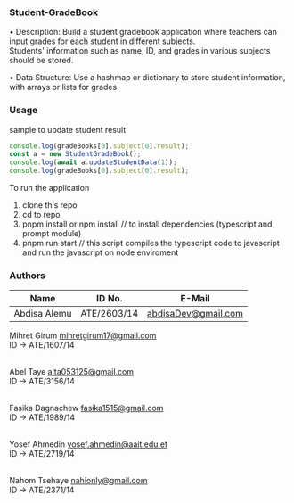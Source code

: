 ### Student-GradeBook

• Description: Build a student gradebook application where teachers can input grades for each student in different subjects. <br />
               Students' information such as name, ID, and grades in various subjects should be stored. <br />
               
• Data Structure: Use a hashmap or dictionary to store student information, with arrays or lists for grades. <br />

### Usage
sample to update student result

``` javascript
console.log(gradeBooks[0].subject[0].result);
const a = new StudentGradeBook();
console.log(await a.updateStudentData(1));
console.log(gradeBooks[0].subject[0].result);
```
To run the application

1. clone this repo
2. cd to repo
3. pnpm install or npm install // to install dependencies (typescript and prompt module)
4. pnpm run start // this script compiles the typescript code to javascript and run the javascript on node enviroment

### Authors
| Name | ID No. | E-Mail |
| ---- | ------ | ------ |
| Abdisa Alemu | ATE/2603/14 | <abdisaDev@gmail.com> |

Mihret Girum <mihretgirum17@gmail.com> <br />
ID -> ATE/1607/14 <br /> <br />

Abel Taye <alta053125@gmail.com> <br />
ID -> ATE/3156/14 <br /> <br />

Fasika Dagnachew <fasika1515@gmail.com> <br />
ID -> ATE/1989/14 <br /> <br />

Yosef Ahmedin <yosef.ahmedin@aait.edu.et> <br />
ID -> ATE/2719/14 <br /> <br />

Nahom Tsehaye <nahionly@gmail.com> <br />
ID -> ATE/2371/14 <br /> <br />
